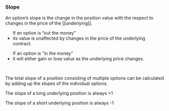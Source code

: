 ### Slope


An option’s slope is the change in the position value with the respect to changes in the price of the [[underlying]].<br>
<ul>
If an option is “out the money”
<li>its value is unaffected by changes in the price of the underlying contract.</li>
</ul>

<ul>
If an option is “in the money”
<li>it will either gain or lose value as the underlying price changes.</li>
</ul><br>

<p>The total slope of a position consisting of multiple options can be calculated by adding up the slopes of the individual options.</p>

The slope of a long underlying position is always +1

The slope of a short underlying position is always -1